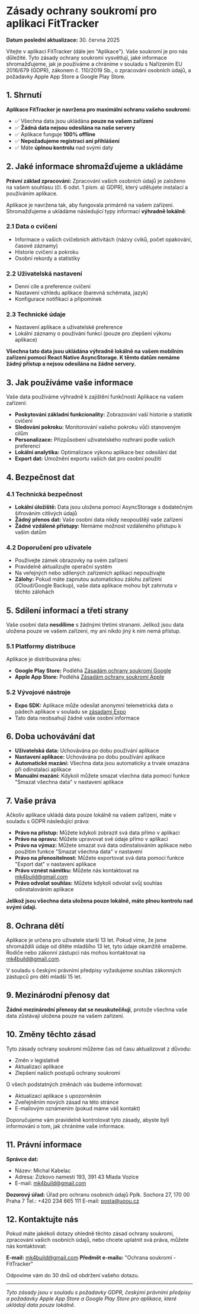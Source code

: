 # Zásady ochrany soukromí pro aplikaci FitTracker

**Datum poslední aktualizace:** 30. června 2025

Vítejte v aplikaci FitTracker (dále jen "Aplikace"). Vaše soukromí je pro nás důležité. Tyto zásady ochrany soukromí vysvětlují, jaké informace shromažďujeme, jak je používáme a chráníme v souladu s Nařízením EU 2016/679 (GDPR), zákonem č. 110/2019 Sb., o zpracování osobních údajů, a požadavky Apple App Store a Google Play Store.

## 1. Shrnutí

**Aplikace FitTracker je navržena pro maximální ochranu vašeho soukromí:**
- ✅ Všechna data jsou ukládána **pouze na vašem zařízení**
- ✅ **Žádná data nejsou odesílána na naše servery**
- ✅ Aplikace funguje **100% offline**
- ✅ **Nepožadujeme registraci ani přihlášení**
- ✅ Máte **úplnou kontrolu** nad svými daty

## 2. Jaké informace shromažďujeme a ukládáme

**Právní základ zpracování:** Zpracování vašich osobních údajů je založeno na vašem souhlasu (čl. 6 odst. 1 písm. a) GDPR), který udělujete instalací a používáním aplikace.

Aplikace je navržena tak, aby fungovala primárně na vašem zařízení. Shromažďujeme a ukládáme následující typy informací **výhradně lokálně**:

### 2.1 Data o cvičení
- Informace o vašich cvičebních aktivitách (názvy cviků, počet opakování, časové záznamy)
- Historie cvičení a pokroku
- Osobní rekordy a statistiky

### 2.2 Uživatelská nastavení
- Denní cíle a preference cvičení
- Nastavení vzhledu aplikace (barevná schémata, jazyk)
- Konfigurace notifikací a připomínek

### 2.3 Technické údaje
- Nastavení aplikace a uživatelské preference
- Lokální záznamy o používání funkcí (pouze pro zlepšení výkonu aplikace)

**Všechna tato data jsou ukládána výhradně lokálně na vašem mobilním zařízení pomocí React Native AsyncStorage. K těmto datům nemáme žádný přístup a nejsou odesílána na žádné servery.**

## 3. Jak používáme vaše informace

Vaše data používáme výhradně k zajištění funkčnosti Aplikace na vašem zařízení:

- **Poskytování základní funkcionality:** Zobrazování vaší historie a statistik cvičení
- **Sledování pokroku:** Monitorování vašeho pokroku vůči stanoveným cílům
- **Personalizace:** Přizpůsobení uživatelského rozhraní podle vašich preferencí
- **Lokální analytika:** Optimalizace výkonu aplikace bez odesílání dat
- **Export dat:** Umožnění exportu vašich dat pro osobní použití

## 4. Bezpečnost dat

### 4.1 Technická bezpečnost
- **Lokální úložiště:** Data jsou uložena pomocí AsyncStorage s dodatečným šifrováním citlivých údajů
- **Žádný přenos dat:** Vaše osobní data nikdy neopouštějí vaše zařízení
- **Žádné vzdálené přístupy:** Nemáme možnost vzdáleného přístupu k vašim datům

### 4.2 Doporučení pro uživatele
- Používejte zámek obrazovky na svém zařízení
- Pravidelně aktualizujte operační systém
- Na veřejných nebo sdílených zařízeních aplikaci nepoužívajte
- **Zálohy:** Pokud máte zapnutou automatickou zálohu zařízení (iCloud/Google Backup), vaše data aplikace mohou být zahrnuta v těchto zálohách

## 5. Sdílení informací a třetí strany

Vaše osobní data **nesdílíme** s žádnými třetími stranami. Jelikož jsou data uložena pouze ve vašem zařízení, my ani nikdo jiný k nim nemá přístup.

### 5.1 Platformy distribuce
Aplikace je distribuována přes:
- **Google Play Store:** Podléhá [Zásadám ochrany soukromí Google](https://policies.google.com/privacy)
- **Apple App Store:** Podléhá [Zásadám ochrany soukromí Apple](https://www.apple.com/privacy/)

### 5.2 Vývojové nástroje
- **Expo SDK:** Aplikace může odesílat anonymní telemetrická data o pádech aplikace v souladu se [zásadami Expo](https://expo.dev/privacy)
- Tato data neobsahují žádné vaše osobní informace

## 6. Doba uchovávání dat

- **Uživatelská data:** Uchovávána po dobu používání aplikace
- **Nastavení aplikace:** Uchovávána po dobu používání aplikace
- **Automatické mazání:** Všechna data jsou automaticky a trvale smazána při odinstalaci aplikace
- **Manuální mazání:** Kdykoli můžete smazat všechna data pomocí funkce "Smazat všechna data" v nastavení aplikace

## 7. Vaše práva

Ačkoliv aplikace ukládá data pouze lokálně na vašem zařízení, máte v souladu s GDPR následující práva:

- **Právo na přístup:** Můžete kdykoli zobrazit svá data přímo v aplikaci
- **Právo na opravu:** Můžete upravovat své údaje přímo v aplikaci
- **Právo na výmaz:** Můžete smazat svá data odinstalováním aplikace nebo použitím funkce "Smazat všechna data" v nastavení
- **Právo na přenositelnost:** Můžete exportovat svá data pomocí funkce "Export dat" v nastavení aplikace
- **Právo vznést námitku:** Můžete nás kontaktovat na mk4build@gmail.com
- **Právo odvolat souhlas:** Můžete kdykoli odvolat svůj souhlas odinstalováním aplikace

**Jelikož jsou všechna data uložena pouze lokálně, máte plnou kontrolu nad svými údaji.**

## 8. Ochrana dětí

Aplikace je určena pro uživatele starší 13 let. Pokud víme, že jsme shromáždili údaje od dítěte mladšího 13 let, tyto údaje okamžitě smažeme. Rodiče nebo zákonní zástupci nás mohou kontaktovat na mk4build@gmail.com.

V souladu s českými právními předpisy vyžadujeme souhlas zákonných zástupců pro děti mladší 15 let.

## 9. Mezinárodní přenosy dat

**Žádné mezinárodní přenosy dat se neuskutečňují**, protože všechna vaše data zůstávají uložena pouze na vašem zařízení.

## 10. Změny těchto zásad

Tyto zásady ochrany soukromí můžeme čas od času aktualizovat z důvodu:
- Změn v legislativě
- Aktualizací aplikace
- Zlepšení našich postupů ochrany soukromí

O všech podstatných změnách vás budeme informovat:
- Aktualizací aplikace s upozorněním
- Zveřejněním nových zásad na této stránce
- E-mailovým oznámením (pokud máme váš kontakt)

Doporučujeme vám pravidelně kontrolovat tyto zásady, abyste byli informováni o tom, jak chráníme vaše informace.

## 11. Právní informace

**Správce dat:**
- Název: Michal Kabelac
- Adresa: Zizkovo namesti 193, 391 43 Mlada Vozice
- E-mail: mk4build@gmail.com

**Dozorový úřad:**
Úřad pro ochranu osobních údajů
Pplk. Sochora 27, 170 00 Praha 7
Tel.: +420 234 665 111
E-mail: posta@uoou.cz

## 12. Kontaktujte nás

Pokud máte jakékoli dotazy ohledně těchto zásad ochrany soukromí, zpracování vašich osobních údajů, nebo chcete uplatnit svá práva, můžete nás kontaktovat:

**E-mail:** mk4build@gmail.com
**Předmět e-mailu:** "Ochrana soukromí - FitTracker"

Odpovíme vám do 30 dnů od obdržení vašeho dotazu.

---

*Tyto zásady jsou v souladu s požadavky GDPR, českými právními předpisy a požadavky Apple App Store a Google Play Store pro aplikace, které ukládají data pouze lokálně.*